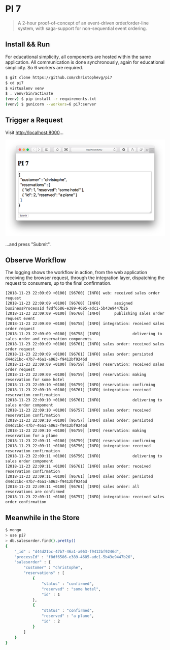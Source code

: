 # PI 7

> A 2-hour proof-of-concept of an event-driven order/order-line system, with saga-support for non-sequential event ordering.

## Install && Run

For educational simplicity, all components are hosted within the same application. All communication is done synchronously, again for educational simplicity. So 6 workers are required.

```bash
$ git clone https://github.com/christophevg/pi7
$ cd pi7
$ virtualenv venv
$ . venv/bin/activate
(venv) $ pip install -r requirements.txt
(venv) $ gunicorn --workers=6 pi7:server
```

## Trigger a Request

Visit [http://localhost:8000](http://localhost:8000)...

![the browser client](media/browser.png)

...and press "Submit".

## Observe Workflow

The logging shows the workflow in action, from the web application receiving the browser request, through the integration layer, dispatching the request to consumers, up to the final confirmation.

```
[2018-11-23 22:09:09 +0100] [96760] [INFO] web: received sales order request
[2018-11-23 22:09:09 +0100] [96760] [INFO]      assigned businessProcessId f8df6586-e389-4685-adc1-5b43e9447b26
[2018-11-23 22:09:09 +0100] [96760] [INFO]      publishing sales order request event
[2018-11-23 22:09:09 +0100] [96758] [INFO] integration: received sales order request
[2018-11-23 22:09:09 +0100] [96758] [INFO]              delivering to sales order and reservation components
[2018-11-23 22:09:09 +0100] [96761] [INFO] sales order: received sales order request
[2018-11-23 22:09:09 +0100] [96761] [INFO] sales order: persisted d44d21bc-47b7-46a1-a063-f9412bf9246d
[2018-11-23 22:09:09 +0100] [96759] [INFO] reservation: received sales order request
[2018-11-23 22:09:09 +0100] [96759] [INFO] reservation: making reservation for some hotel
[2018-11-23 22:09:10 +0100] [96759] [INFO] reservation: confirming
[2018-11-23 22:09:10 +0100] [96761] [INFO] integration: received reservation confirmation
[2018-11-23 22:09:10 +0100] [96761] [INFO]              delivering to sales order component
[2018-11-23 22:09:10 +0100] [96757] [INFO] sales order: received reservation confirmation
[2018-11-23 22:09:10 +0100] [96757] [INFO] sales order: persisted d44d21bc-47b7-46a1-a063-f9412bf9246d
[2018-11-23 22:09:10 +0100] [96759] [INFO] reservation: making reservation for a plane
[2018-11-23 22:09:11 +0100] [96759] [INFO] reservation: confirming
[2018-11-23 22:09:11 +0100] [96756] [INFO] integration: received reservation confirmation
[2018-11-23 22:09:11 +0100] [96756] [INFO]              delivering to sales order component
[2018-11-23 22:09:11 +0100] [96761] [INFO] sales order: received reservation confirmation
[2018-11-23 22:09:11 +0100] [96761] [INFO] sales order: persisted d44d21bc-47b7-46a1-a063-f9412bf9246d
[2018-11-23 22:09:11 +0100] [96761] [INFO] sales order: all reservations are confirmed
[2018-11-23 22:09:11 +0100] [96757] [INFO] integration: received sales order confirmation
```

## Meanwhile in the Store

```bash
$ mongo
> use pi7
> db.salesorder.find().pretty()
{
	"_id" : "d44d21bc-47b7-46a1-a063-f9412bf9246d",
	"processId" : "f8df6586-e389-4685-adc1-5b43e9447b26",
	"salesorder" : {
		"customer" : "christophe",
		"reservations" : [
			{
				"status" : "confirmed",
				"reserved" : "some hotel",
				"id" : 1
			},
			{
				"status" : "confirmed",
				"reserved" : "a plane",
				"id" : 2
			}
		]
	}
}
```